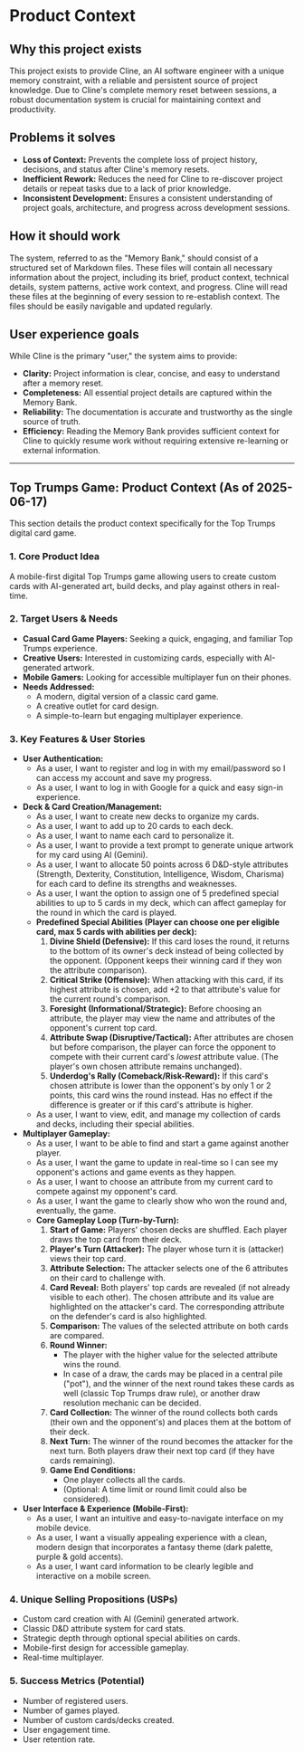 # Product Context

## Why this project exists

This project exists to provide Cline, an AI software engineer with a unique memory constraint, with a reliable and persistent source of project knowledge. Due to Cline's complete memory reset between sessions, a robust documentation system is crucial for maintaining context and productivity.

## Problems it solves

- **Loss of Context:** Prevents the complete loss of project history, decisions, and status after Cline's memory resets.
- **Inefficient Rework:** Reduces the need for Cline to re-discover project details or repeat tasks due to a lack of prior knowledge.
- **Inconsistent Development:** Ensures a consistent understanding of project goals, architecture, and progress across development sessions.

## How it should work

The system, referred to as the "Memory Bank," should consist of a structured set of Markdown files. These files will contain all necessary information about the project, including its brief, product context, technical details, system patterns, active work context, and progress. Cline will read these files at the beginning of every session to re-establish context. The files should be easily navigable and updated regularly.

## User experience goals

While Cline is the primary "user," the system aims to provide:

- **Clarity:** Project information is clear, concise, and easy to understand after a memory reset.
- **Completeness:** All essential project details are captured within the Memory Bank.
- **Reliability:** The documentation is accurate and trustworthy as the single source of truth.
- **Efficiency:** Reading the Memory Bank provides sufficient context for Cline to quickly resume work without requiring extensive re-learning or external information.

---

## Top Trumps Game: Product Context (As of 2025-06-17)

This section details the product context specifically for the Top Trumps digital card game.

### 1. Core Product Idea
A mobile-first digital Top Trumps game allowing users to create custom cards with AI-generated art, build decks, and play against others in real-time.

### 2. Target Users & Needs
*   **Casual Card Game Players:** Seeking a quick, engaging, and familiar Top Trumps experience.
*   **Creative Users:** Interested in customizing cards, especially with AI-generated artwork.
*   **Mobile Gamers:** Looking for accessible multiplayer fun on their phones.
*   **Needs Addressed:**
    *   A modern, digital version of a classic card game.
    *   A creative outlet for card design.
    *   A simple-to-learn but engaging multiplayer experience.

### 3. Key Features & User Stories

*   **User Authentication:**
    *   As a user, I want to register and log in with my email/password so I can access my account and save my progress.
    *   As a user, I want to log in with Google for a quick and easy sign-in experience.
*   **Deck & Card Creation/Management:**
    *   As a user, I want to create new decks to organize my cards.
    *   As a user, I want to add up to 20 cards to each deck.
    *   As a user, I want to name each card to personalize it.
    *   As a user, I want to provide a text prompt to generate unique artwork for my card using AI (Gemini).
    *   As a user, I want to allocate 50 points across 6 D&D-style attributes (Strength, Dexterity, Constitution, Intelligence, Wisdom, Charisma) for each card to define its strengths and weaknesses.
    *   As a user, I want the option to assign one of 5 predefined special abilities to up to 5 cards in my deck, which can affect gameplay for the round in which the card is played.
    *   **Predefined Special Abilities (Player can choose one per eligible card, max 5 cards with abilities per deck):**
        1.  **Divine Shield (Defensive):** If this card loses the round, it returns to the bottom of its owner's deck instead of being collected by the opponent. (Opponent keeps their winning card if they won the attribute comparison).
        2.  **Critical Strike (Offensive):** When attacking with this card, if its highest attribute is chosen, add +2 to that attribute's value for the current round's comparison.
        3.  **Foresight (Informational/Strategic):** Before choosing an attribute, the player may view the name and attributes of the opponent's current top card.
        4.  **Attribute Swap (Disruptive/Tactical):** After attributes are chosen but before comparison, the player can force the opponent to compete with their current card's *lowest* attribute value. (The player's own chosen attribute remains unchanged).
        5.  **Underdog's Rally (Comeback/Risk-Reward):** If this card's chosen attribute is lower than the opponent's by only 1 or 2 points, this card wins the round instead. Has no effect if the difference is greater or if this card's attribute is higher.
    *   As a user, I want to view, edit, and manage my collection of cards and decks, including their special abilities.
*   **Multiplayer Gameplay:**
    *   As a user, I want to be able to find and start a game against another player.
    *   As a user, I want the game to update in real-time so I can see my opponent's actions and game events as they happen.
    *   As a user, I want to choose an attribute from my current card to compete against my opponent's card.
    *   As a user, I want the game to clearly show who won the round and, eventually, the game.
    *   **Core Gameplay Loop (Turn-by-Turn):**
        1.  **Start of Game:** Players' chosen decks are shuffled. Each player draws the top card from their deck.
        2.  **Player's Turn (Attacker):** The player whose turn it is (attacker) views their top card.
        3.  **Attribute Selection:** The attacker selects one of the 6 attributes on their card to challenge with.
        4.  **Card Reveal:** Both players' top cards are revealed (if not already visible to each other). The chosen attribute and its value are highlighted on the attacker's card. The corresponding attribute on the defender's card is also highlighted.
        5.  **Comparison:** The values of the selected attribute on both cards are compared.
        6.  **Round Winner:**
            *   The player with the higher value for the selected attribute wins the round.
            *   In case of a draw, the cards may be placed in a central pile ("pot"), and the winner of the next round takes these cards as well (classic Top Trumps draw rule), or another draw resolution mechanic can be decided.
        7.  **Card Collection:** The winner of the round collects both cards (their own and the opponent's) and places them at the bottom of their deck.
        8.  **Next Turn:** The winner of the round becomes the attacker for the next turn. Both players draw their next top card (if they have cards remaining).
        9.  **Game End Conditions:**
            *   One player collects all the cards.
            *   (Optional: A time limit or round limit could also be considered).
*   **User Interface & Experience (Mobile-First):**
    *   As a user, I want an intuitive and easy-to-navigate interface on my mobile device.
    *   As a user, I want a visually appealing experience with a clean, modern design that incorporates a fantasy theme (dark palette, purple & gold accents).
    *   As a user, I want card information to be clearly legible and interactive on a mobile screen.

### 4. Unique Selling Propositions (USPs)
*   Custom card creation with AI (Gemini) generated artwork.
*   Classic D&D attribute system for card stats.
*   Strategic depth through optional special abilities on cards.
*   Mobile-first design for accessible gameplay.
*   Real-time multiplayer.

### 5. Success Metrics (Potential)
*   Number of registered users.
*   Number of games played.
*   Number of custom cards/decks created.
*   User engagement time.
*   User retention rate.
